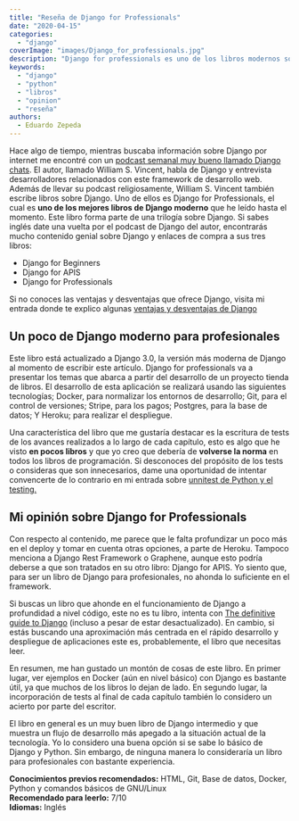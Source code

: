 ```yaml
---
title: "Reseña de Django for Professionals"
date: "2020-04-15"
categories: 
  - "django"
coverImage: "images/Django_for_professionals.jpg"
description: "Django for professionals es uno de los libros modernos sobre el framework de desarrollo web Django. Esta entrada es mi opinión sobre el libro."
keywords:
  - "django"
  - "python"
  - "libros"
  - "opinion"
  - "reseña"
authors:
  - Eduardo Zepeda
---
```


Hace algo de tiempo, mientras buscaba información sobre Django por internet me encontré con un [podcast semanal muy bueno llamado Django chats](https://djangochat.com/). El autor, llamado William S. Vincent, habla de Django y entrevista desarrolladores relacionados con este framework de desarrollo web. Además de llevar su podcast religiosamente, William S. Vincent también escribe libros sobre Django. Uno de ellos es Django for Professionals, el cual es **uno de los mejores libros de Django moderno** que he leído hasta el momento. Este libro forma parte de una trilogía sobre Django. Si sabes inglés date una vuelta por el podcast de Django del autor, encontrarás mucho contenido genial sobre Django y enlaces de compra a sus tres libros:

- Django for Beginners
- Django for APIS
- Django for Professionals

Si no conoces las ventajas y desventajas que ofrece Django, visita mi entrada donde te explico algunas [ventajas y desventajas de Django](/es/por-que-deberias-usar-django-framework/)

## Un poco de Django moderno para profesionales

Este libro está actualizado a Django 3.0, la versión más moderna de Django al momento de escribir este artículo. Django for professionals va a presentar los temas que abarca a partir del desarrollo de un proyecto tienda de libros. El desarrollo de esta aplicación se realizará usando las siguientes tecnologías; Docker, para normalizar los entornos de desarrollo; Git, para el control de versiones; Stripe, para los pagos; Postgres, para la base de datos; Y Heroku; para realizar el despliegue.

Una característica del libro que me gustaría destacar es la escritura de tests de los avances realizados a lo largo de cada capítulo, esto es algo que he visto **en pocos libros** y que yo creo que debería de **volverse la norma** en todos los libros de programación. Si desconoces del propósito de los tests o consideras que son innecesarios, dame una oportunidad de intentar convencerte de lo contrario en mi entrada sobre [unnitest de Python y el testing.](/es/unittest-python-valen-la-pena-los-tests-en-python/)

## Mi opinión sobre Django for Professionals

Con respecto al contenido, me parece que le falta profundizar un poco más en el deploy y tomar en cuenta otras opciones, a parte de Heroku. Tampoco menciona a Django Rest Framework o Graphene, aunque esto podría deberse a que son tratados en su otro libro: Django for APIS. Yo siento que, para ser un libro de Django para profesionales, no ahonda lo suficiente en el framework.  
  
Si buscas un libro que ahonde en el funcionamiento de Django a profundidad a nivel código, este no es tu libro, intenta con [The definitive guide to Django](/es/la-guia-definitiva-de-django/) (incluso a pesar de estar desactualizado). En cambio, si estás buscando una aproximación más centrada en el rápido desarrollo y despliegue de aplicaciones este es, probablemente, el libro que necesitas leer.

En resumen, me han gustado un montón de cosas de este libro. En primer lugar, ver ejemplos en Docker (aún en nivel básico) con Django es bastante útil, ya que muchos de los libros lo dejan de lado. En segundo lugar, la incorporación de tests al final de cada capítulo también lo considero un acierto por parte del escritor.

El libro en general es un muy buen libro de Django intermedio y que muestra un flujo de desarrollo más apegado a la situación actual de la tecnología. Yo lo considero una buena opción si se sabe lo básico de Django y Python. Sin embargo, de ninguna manera lo consideraría un libro para profesionales con bastante experiencia.

****Conocimientos previos recomendados:**** HTML, Git, Base de datos, Docker, Python y comandos básicos de GNU/Linux  
**Recomendado para leerlo:** 7/10  
**Idiomas:** Inglés
